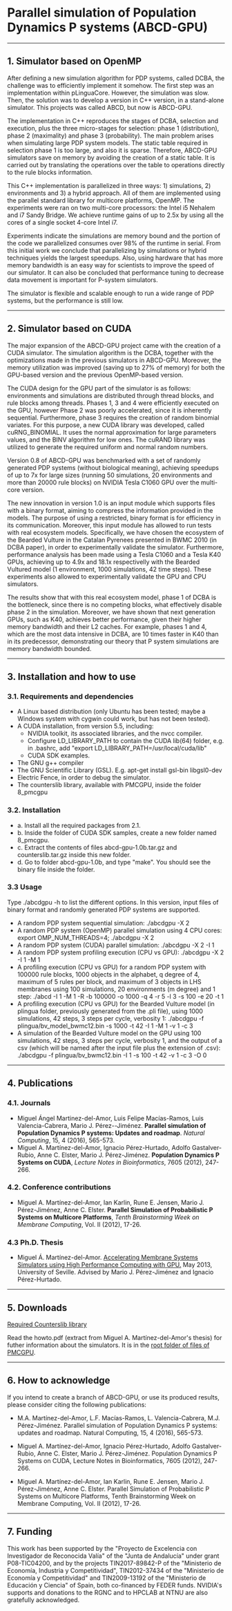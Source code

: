 # Parallel simulation of Population Dynamics P systems (ABCD-GPU) #

----------
## 1. Simulator based on OpenMP ##

After defining a new simulation algorithm for PDP systems, called DCBA, the challenge was to efficiently implement it somehow. The first step was an implementation within pLinguaCore. However, the simulation was slow. Then, the solution was to develop a version in C++ version, in a stand-alone simulator. This projects was called ABCD, but now is ABCD-GPU. 

The implementation in C++ reproduces the stages of DCBA, selection and execution, plus the three micro-stages for selection: phase 1 (distribution), phase 2 (maximality) and phase 3 (probability). The main problem arises when simulating large PDP system models. The static table required in selection phase 1 is too large, and also it is sparse. Therefore, ABCD-GPU simulators save on memory by avoiding the creation of a static table. It is carried out by translating the operations over the table to operations directly to the rule blocks information.

This C++ implementation is parallelized in three ways: 1) simulations, 2) environments and  3) a hybrid approach. All of them are implemented using the parallel standard library for multicore platforms, OpenMP. The experiments were ran on two multi-core processors: the Intel i5 Nehalem and i7 Sandy Bridge. We achieve runtime gains of up to 2.5x by using all the cores of a single socket 4-core Intel i7.

Experiments indicate the simulations are memory bound and the portion of the code we parallelized consumes over 98% of the runtime in serial. From this initial work we conclude that parallelizing by simulations or hybrid techniques yields the largest speedups. Also, using hardware that has more memory bandwidth is an easy way for scientists to improve the speed of our simulator. It can also be concluded that performance tuning to decrease data movement is important for P-system simulators.

The simulator is flexible and scalable enough to run a wide range of PDP systems, but the performance is still low.

----------
## 2. Simulator based on CUDA ##

The major expansion of the ABCD-GPU project came with the creation of a CUDA simulator. The simulation algorithm is the DCBA, together with the optimizations made in the previous simulators in ABCD-GPU. Moreover, the memory utilization was improved (saving up to 27% of memory) for both the GPU-based version and the previous OpenMP-based version. 

The CUDA design for the GPU part of the simulator is as follows: environments and simulations are distributed through thread blocks, and rule blocks among threads. Phases 1, 3 and 4 were efficiently executed on the GPU, however Phase 2 was poorly accelerated, since it is inherently sequential. Furthermore, phase 3 requires the creation of random binomial variates. For this purpose, a new CUDA library was developed, called cuRNG_BINOMIAL. It uses the normal approximation for large parameters values, and the BINV algorithm for low ones. The cuRAND library was utilized to generate the required uniform and normal random numbers.

Version 0.8 of ABCD-GPU was benchmarked with a set of randomly generated PDP systems (without biological meaning), achieving speedups of up to 7x for large sizes (running 50 simulations, 20 environments and more than 20000 rule blocks) on NVIDIA Tesla C1060 GPU over the multi-core version. 

The new innovation in version 1.0 is an input module which supports files with a binary format, aiming to compress the information provided in the models. The purpose of using a restricted, binary format is for efficiency in its communication. Moreover, this input module has allowed to run tests with real ecosystem models. Specifically, we have chosen the ecosystem of the Bearded Vulture in the Catalan Pyrenees presented in BWMC 2010 (in DCBA paper), in order to experimentally validate the simulator. Furthermore, performance analysis has been made using a Tesla C1060 and a Tesla K40 GPUs, achieving up to 4.9x and 18.1x respectivelly with the Bearded Vultured model (1 environment, 1000 simulations, 42 time steps). These experiments also allowed to experimentally validate the GPU and CPU simulators.

The results show that with this real ecosystem model, phase 1 of DCBA is the bottleneck, since there is no competing blocks, what effectively disable phase 2 in the simulation. Moreover, we have shown that next generation GPUs, such as K40, achieves better performance, given their higher memory bandwidth and their L2 caches. For example, phases 1 and 4, which are the most data intensive in DCBA, are 10 times faster in K40 than in its predecessor, demonstrating our theory that P system simulations are memory bandwidth bounded.

----------
## 3. Installation and how to use ##

### 3.1. Requirements and dependencies ###

  - A Linux based distribution (only Ubuntu has been tested; maybe a Windows system with cygwin could work, but has not been tested).
  - A CUDA installation, from version 5.5, including: 
     * NVIDIA toolkit, its associated libraries, and the nvcc compiler.
     * Configure LD_LIBRARY_PATH to contain the CUDA lib(64) folder, e.g. in .bashrc, add "export LD_LIBRARY_PATH=/usr/local/cuda/lib"
     * CUDA SDK examples.
  - The GNU g++ compiler
  - The GNU Scientific Library (GSL). E.g. apt-get install gsl-bin libgsl0-dev
  - Electric Fence, in order to debug the simulator.
  - The counterslib library, available with PMCGPU, inside the folder 8_pmcgpu 

### 3.2. Installation ###

  - a. Install all the required packages from 2.1.
  - b. Inside the folder of CUDA SDK samples, create a new folder named 8_pmcgpu.
  - c. Extract the contents of files abcd-gpu-1.0b.tar.gz and counterslib.tar.gz inside this new folder.
  - d. Go to folder abcd-gpu-1.0b, and type "make". You should see the binary file inside the folder.

### 3.3 Usage ###

Type ./abcdgpu -h to list the different options. In this version, input files of binary format and randomly generated PDP systems are supported.

  * A random PDP system sequential simulation: ./abcdgpu -X 2
  * A random PDP system (OpenMP) parallel simulation using 4 CPU cores: export OMP_NUM_THREADS=4; ./abcdgpu -X 2
  * A random PDP system (CUDA) parallel simulation: ./abcdgpu -X 2 -I 1
  * A random PDP system profiling execution (CPU vs GPU): ./abcdgpu -X 2 -I 1 -M 1
  * A profiling execution (CPU vs GPU) for a random PDP system with 100000 rule blocks, 1000 objects in the alphabet, q degree of 4, maximum of 5 rules per block, and maximum of 3 objects in LHS membranes using 100 simulations, 20 environments (m degree) and 1 step: ./abcd -I 1 -M 1 -R -b 100000 -o 1000 -q 4 -r 5 -l 3 -s 100 -e 20 -t 1
  * A profiling execution (CPU vs GPU) for the Bearded Vulture model (in plingua folder, previously generated from the .pli file), using 1000 simulations, 42 steps, 3 steps per cycle, verbosity 1: ./abcdgpu -f plingua/bv_model_bwmc12.bin -s 1000 -t 42 -I 1 -M 1 -v 1 -c 3
  * A simulation of the Bearded Vulture model on the GPU using 100 simulations, 42 steps, 3 steps per cycle, verbosity 1, and the output of a csv (which will be named after the input file plus the extension of .csv): ./abcdgpu -f plingua/bv_bwmc12.bin -I 1 -s 100 -t 42 -v 1 -c 3 -O 0

----------
## 4. Publications ##

### 4.1. Journals ###

* Miguel Ángel Martinez-del-Amor, Luis Felipe Macías-Ramos, Luis Valencia-Cabrera, Mario J. Pérez--Jiménez. **Parallel simulation of Population Dynamics P systems: Updates and roadmap**. *Natural Computing*, 15, 4 (2016), 565-573.
* Miguel A. Martínez-del-Amor, Ignacio Pérez-Hurtado, Adolfo Gastalver-Rubio, Anne C. Elster, Mario J. Pérez-Jiménez. **Population Dynamics P Systems on CUDA**, *Lecture Notes in Bioinformatics*, 7605 (2012), 247-266.

### 4.2. Conference contributions ###

* Miguel A. Martínez-del-Amor, Ian Karlin, Rune E. Jensen, Mario J. Pérez-Jiménez, Anne C. Elster. **Parallel Simulation of Probabilistic P Systems on Multicore Platforms**, *Tenth Brainstorming Week on Membrane Computing*, Vol. II (2012), 17-26.

### 4.3 Ph.D. Thesis ###

* Miguel Á. Martínez-del-Amor. [Accelerating Membrane Systems Simulators using High Performance Computing with GPU.](http://www.cs.us.es/~mdelamor/research.html#thesis) May 2013, University of Seville. Advised by Mario J. Pérez-Jiménez and Ignacio Pérez-Hurtado.

----------
## 5. Downloads ##

[Required Counterslib library](https://github.com/miguelamda/counterslib)

Read the howto.pdf (extract from Miguel A. Martínez-del-Amor's thesis) for futher information about the simulators. It is in the [root folder of files of PMCGPU](http://sourceforge.net/projects/pmcgpu/files).

----------
## 6. How to acknowledge ##

If you intend to create a branch of ABCD-GPU, or use its produced results, please consider citing the following publications:

  * M.A. Martínez-del-Amor, L.F. Macías-Ramos, L. Valencia-Cabrera, M.J. Pérez-Jiménez. Parallel simulation of Population Dynamics P systems: updates and roadmap. Natural Computing, 15, 4 (2016), 565-573.

  * Miguel A. Martínez-del-Amor, Ignacio Pérez-Hurtado, Adolfo Gastalver-Rubio, Anne C. Elster, Mario J. Pérez-Jiménez. Population Dynamics P Systems on CUDA, Lecture Notes in Bioinformatics, 7605 (2012), 247-266.

  * Miguel A. Martínez-del-Amor, Ian Karlin, Rune E. Jensen, Mario J. Pérez-Jiménez, Anne C. Elster. Parallel Simulation of Probabilistic P Systems on Multicore Platforms, Tenth Brainstorming Week on Membrane Computing, Vol. II (2012), 17-26.

----------
## 7. Funding ##

This work has been supported by the "Proyecto de Excelencia con Investigador de Reconocida Valía" of the "Junta de Andalucía" under grant P08-TIC04200, and by the projects TIN2017-89842-P of the "Ministerio de Economía, Industria y Competitividad",  TIN2012-37434 of the "Ministerio de Economía y Competitividad" and TIN2009-13192 of the "Ministerio de Educación y Ciencia" of Spain, both co-financed by FEDER funds. NVIDIA's supports and donations to the RGNC and to HPCLAB at NTNU are also gratefully acknowledged.
